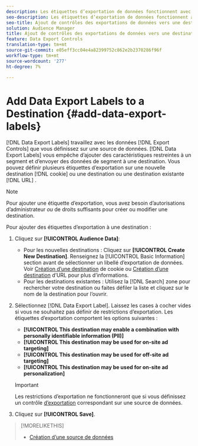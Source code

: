 ```yaml
---
description: Les étiquettes d’exportation de données fonctionnent avec les contrôles d’exportation que vous définissez sur une source de données. Les étiquettes d’exportation de données vous empêchent d’ajouter des caractéristiques restreintes à un segment et d’envoyer des données de segment à une destination. Vous pouvez définir plusieurs étiquettes d’exportation sur un nouveau cookie ou une destination URL existante ou un cookie ou une destination URL.
seo-description: Les étiquettes d’exportation de données fonctionnent avec les contrôles d’exportation que vous définissez sur une source de données. Les étiquettes d’exportation de données vous empêchent d’ajouter des caractéristiques restreintes à un segment et d’envoyer des données de segment à une destination. Vous pouvez définir plusieurs étiquettes d’exportation sur un nouveau cookie ou une destination URL existante ou un cookie ou une destination URL.
seo-title: Ajout de contrôles des exportations de données vers une destination
solution: Audience Manager
title: Ajout de contrôles des exportations de données vers une destination
feature: Data Export Controls
translation-type: tm+mt
source-git-commit: e05eff3cc04e4a82399752c862e2b2370286f96f
workflow-type: tm+mt
source-wordcount: '277'
ht-degree: 7%

---
```




# Add Data Export Labels to a Destination {#add-data-export-labels}

[!DNL Data Export Labels] travaillez avec les données [!DNL Export Controls] que vous définissez sur une source de données. [!DNL Data Export Labels] vous empêche d’ajouter des caractéristiques restreintes à un segment et d’envoyer des données de segment à une destination. Vous pouvez définir plusieurs étiquettes d’exportation sur une nouvelle destination [!DNL cookie] ou une destination ou une destination existante [!DNL URL] .

>[!NOTE]
>
>Pour ajouter une étiquette d’exportation, vous avez besoin d’autorisations d’administrateur *ou* de droits suffisants pour créer ou modifier une destination.

<!-- t_export_labels.xml -->

Pour ajouter des étiquettes d’exportation à une destination :

1. Cliquez sur **[!UICONTROL Audience Data]**:
   * Pour les nouvelles destinations : Cliquez sur **[!UICONTROL Create New Destination]**. Renseignez la [!UICONTROL Basic Information] section avant de sélectionner un libellé d’exportation de données. Voir [Création d’une destination](../../features/destinations/create-cookie-destination.md) de cookie ou [Création d’une destination](../../features/destinations/create-url-destination.md) d’URL pour plus d’informations.
   * Pour les destinations existantes : Utilisez la [!DNL Search] zone pour rechercher votre destination ou faites défiler la liste et cliquez sur le nom de la destination pour l’ouvrir.
1. Sélectionnez [!DNL Data Export Label]. Laissez les cases à cocher vides si vous ne souhaitez pas définir de restrictions d’exportation. Les étiquettes d’exportation comportent les options suivantes :
   * **[!UICONTROL This destination may enable a combination with personally identifiable information (PII)]**
   * **[!UICONTROL This destination may be used for on-site ad targeting]**
   * **[!UICONTROL This destination may be used for off-site ad targeting]**
   * **[!UICONTROL This destination may be used for on-site ad personalization]**

   >[!IMPORTANT]
   >
   >Les restrictions d’exportation ne fonctionneront que si vous définissez un contrôle [d’exportation](../../features/data-export-controls.md) correspondant sur une source de données.
1. Cliquez sur **[!UICONTROL Save]**.

>[!MORELIKETHIS]
>
>* [Création d’une source de données](../../features/manage-datasources.md#create-data-source)